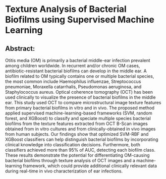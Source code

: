 # Texture Analysis of Bacterial Biofilms using Supervised Machine Learning

## Abstract:
Otitis media (OM) is primarily a bacterial middle-ear infection prevalent among children worldwide. In recurrent and/or chronic OM cases, antibiotic-resistant bacterial biofilms can develop in the middle ear. A biofilm 
related to OM typically contains one or multiple bacterial species, the most common include Haemophilus influenzae, Streptococcus pneumoniae, Moraxella catarrhalis, Pseudomonas aeruginosa, and Staphylococcus aureus. 
Optical coherence tomography (OCT) has been used clinically to visualize the presence of bacterial biofilms in the middle ear. This study used OCT to compare microstructural image texture features from primary bacterial
biofilms in vitro and in vivo. The proposed method applied supervised machine-learning-based frameworks (SVM, random forest, and XGBoost) to classify and speciate multiple species bacterial biofilms from the texture
features extracted from OCT B-Scan images obtained from in vitro cultures and from clinically-obtained in vivo images from human subjects. Our findings show that optimized SVM-RBF and XGBoost classifiers can help
distinguish bacterial biofilms by incorporating clinical knowledge into classification decisions. Furthermore, both classifiers achieved more than 95% of AUC, detecting each biofilm class. These results demonstrate the
potential for differentiating OM-causing bacterial biofilms through texture analysis of OCT images and a machine-learning framework, which could provide additional clinically relevant data during real-time in vivo
characterization of ear infections. 
